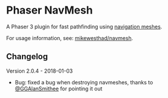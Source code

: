 # Phaser NavMesh

A Phaser 3 plugin for fast pathfinding using [navigation meshes](https://en.wikipedia.org/wiki/Navigation_mesh).

For usage information, see: [mikewesthad/navmesh](https://github.com/mikewesthad/navmesh).

## Changelog

Version 2.0.4 - 2018-01-03

- Bug: fixed a bug when destroying navmeshes, thanks to [@GGAlanSmithee](https://github.com/GGAlanSmithee) for pointing it out
